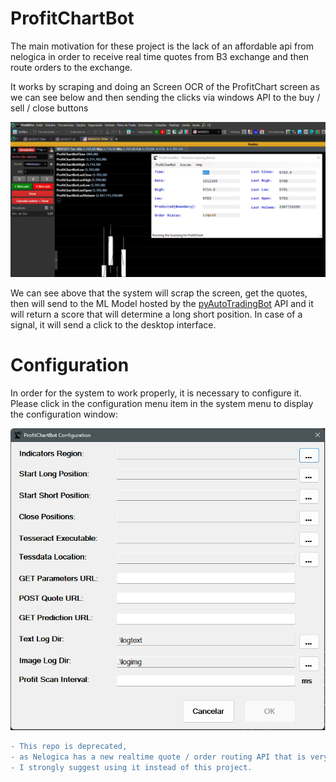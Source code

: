 
# ProfitChartBot

The main motivation for these project is the lack of an affordable api from nelogica in order to receive real time quotes from B3 exchange and then route orders to the exchange.

It works by scraping and doing an Screen OCR of the ProfitChart screen as we can see below and then sending the clicks via windows API to the buy / sell / close buttons

![Screen Scraping](./Scraping.png)

We can see above that the system will scrap the screen, get the quotes, then will send to the ML Model hosted by the [pyAutoTradingBot](https://github.com/gbencke/pyAutoTradingBot) API and it will return a score that will determine a long short position. In case of a signal, it will send a click to the desktop interface.

# Configuration

In order for the system to work properly, it is necessary to configure it. Please click in the configuration menu item in the system menu to display the configuration window:

![Configuration](./configuration.png)

```diff
- This repo is deprecated, 
- as Nelogica has a new realtime quote / order routing API that is very affordable, 
- I strongly suggest using it instead of this project.
```
